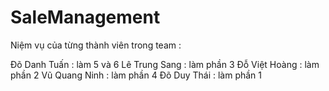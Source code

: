 # SaleManagement

Niệm vụ của từng thành viên trong team : 

Đõ Danh Tuấn : làm 5 và 6
Lê Trung Sang : làm phần 3
Đỗ Việt Hoàng : làm phần 2
Vũ Quang Ninh : làm phần 4
Đõ Duy Thái : làm phần 1
